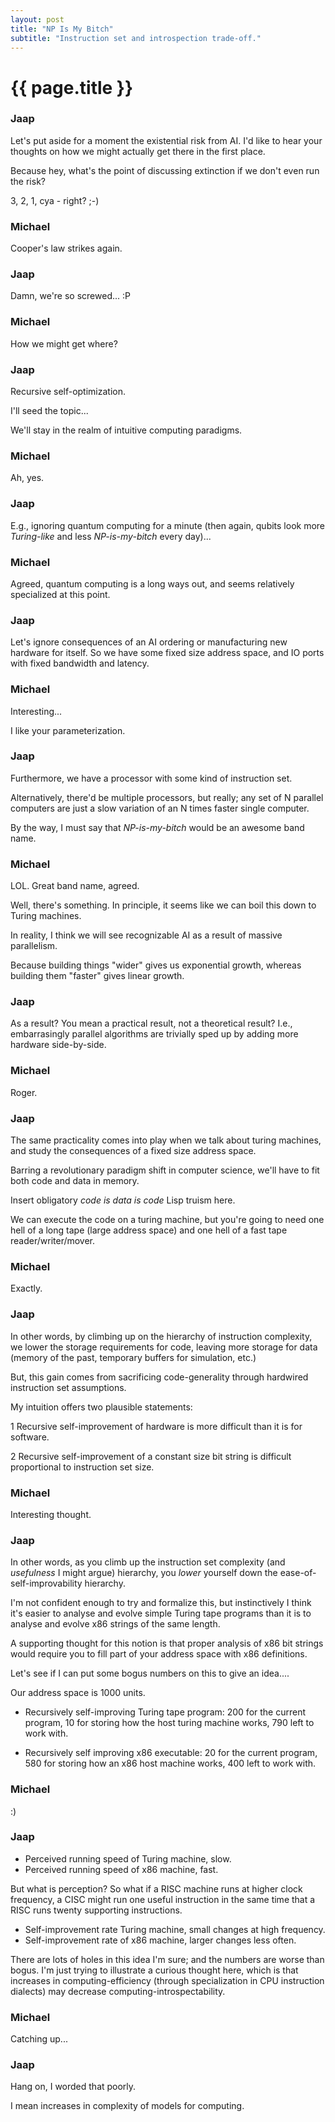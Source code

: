 ```yaml
---
layout: post
title: "NP Is My Bitch"
subtitle: "Instruction set and introspection trade-off."
---
```


# {{ page.title }}

### Jaap
Let's put aside for a moment the existential risk from AI. I'd like to hear your thoughts
on how we might actually get there in the first place.

Because hey, what's the point of discussing extinction if we don't even run the
risk?

3, 2, 1, cya - right?       ;-)

### Michael
Cooper's law strikes again.

### Jaap
Damn, we're so screwed... :P

### Michael
How we might get where?

### Jaap
Recursive self-optimization.

I'll seed the topic...

We'll stay in the realm of intuitive computing paradigms.

### Michael
Ah, yes.

### Jaap
E.g., ignoring quantum computing for a minute (then again, qubits look more *Turing-like*
and less *NP-is-my-bitch* every day)...

### Michael
Agreed, quantum computing is a long ways out, and seems relatively specialized at
this point.

### Jaap
Let's ignore consequences of an AI ordering or manufacturing new hardware for itself. So we have some fixed size
address space, and IO ports with fixed bandwidth and latency.

### Michael
Interesting...

I like your parameterization.

### Jaap

Furthermore, we have a processor with some kind of instruction set.

Alternatively, there'd be multiple processors, but really; any set of N parallel computers are just a
slow variation of an N times faster single computer.

By the way, I must say that *NP-is-my-bitch* would be an awesome band name.

### Michael
LOL. Great band name, agreed.

Well, there's something. In principle, it seems like we can boil this down to Turing machines.

In reality, I think we will see recognizable AI as a result of massive parallelism.

Because building things "wider" gives us exponential growth, whereas building them
"faster" gives linear growth.

### Jaap

As a result? You mean a practical result, not a theoretical result? I.e., embarrasingly parallel algorithms are 
trivially sped up by adding more hardware side-by-side.

### Michael
Roger.

### Jaap
The same practicality comes into play when we talk about turing machines, and study the consequences of a fixed size address space.

Barring a revolutionary paradigm shift in computer science, we'll have to fit both code and data in memory.

Insert obligatory *code is data is code* Lisp truism here.

We can execute the code on a turing machine, but you're going to need one hell of
a long tape (large address space) and one hell of a fast tape reader/writer/mover.

### Michael
Exactly.

### Jaap
In other words, by climbing up on the hierarchy of instruction complexity, we lower
the storage requirements for code, leaving more storage for data (memory of the
past, temporary buffers for simulation, etc.)

But, this gain comes from sacrificing code-generality through hardwired instruction set assumptions.

My intuition offers two plausible statements:

 1 Recursive self-improvement of hardware is more difficult than it is for software.

 2 Recursive self-improvement of a constant size bit string is difficult proportional to instruction set size.

### Michael
Interesting thought.

### Jaap
In other words, as you climb up the instruction set complexity (and *usefulness* I
might argue) hierarchy, you *lower* yourself down the ease-of-self-improvability
hierarchy.

I'm not confident enough to try and formalize this, but instinctively I think it's easier
to analyse and evolve simple Turing tape programs than it is to analyse and evolve x86
strings of the same length.

A supporting thought for this notion is that proper analysis of x86 bit strings
would require you to fill part of your address space with x86 definitions.

Let's see if I can put some bogus numbers on this to give an idea....

Our address space is 1000 units.

 * Recursively self-improving Turing tape program: 200 for the current program,
10 for storing how the host turing machine works, 790 left to work with.

 * Recursively self improving x86 executable: 20 for the current program, 580
for storing how an x86 host machine works, 400 left to work with.

### Michael
:)

### Jaap

 * Perceived running speed of Turing machine, slow.
 * Perceived running speed of x86 machine, fast.
 
But what is perception? So what if a RISC machine runs at higher clock frequency, a CISC might run one useful instruction
in the same time that a RISC runs twenty supporting instructions.
 
 * Self-improvement rate Turing machine, small changes at high frequency.
 * Self-improvement rate of x86 machine, larger changes less often.

There are lots of holes in this idea I'm sure; and the numbers are worse than bogus. I'm just
trying to illustrate a curious thought here, which is that increases in computing-efficiency (through specialization in
CPU instruction dialects) may decrease computing-introspectability.

### Michael
Catching up...

### Jaap
Hang on, I worded that poorly.

I mean increases in complexity of models for computing.
